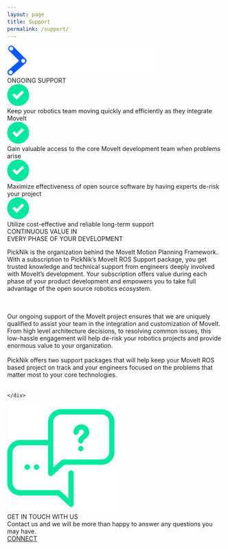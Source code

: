 ```yaml
---
layout: page
title: Support
permalink: /support/
---
```

<div class="sppHero">
    <div class="sppWrap">
        <div class="sppHeroTitle"> <img id="moveit-logo-black" src="../assets/images/moveit-logo-black-2.png"> </div>
        <div class="sppHeroSubTitle">ONGOING SUPPORT</div>
        <div class="sppLine"></div>
        <div class="sppRow">
            <div class="sppCol1"><img class="sppArrow" src="../assets/images/support-check.png"></div>
            <div class="sppCol2">
            <div class="sppText">Keep your robotics team moving quickly and efficiently as they integrate MoveIt</div>
                <div class="margspp"></div>
            </div>
        </div>
        <div class="sppRow">
            <div class="sppCol1"><img class="sppArrow" src="../assets/images/support-check.png"></div>
            <div class="sppCol2">
                <div class="sppText">Gain valuable access to the core MoveIt development team when problems arise</div>
                <div class="margspp"></div>
            </div>
        </div>
        <div class="sppRow">
            <div class="sppCol1"><img class="sppArrow" src="../assets/images/support-check.png"></div>
            <div class="sppCol2">
            <div class="sppText">Maximize effectiveness of open source software by having experts de-risk your project</div>
            </div>
        </div>
        <div class="sppRow">
            <div class="sppCol1"><img class="sppArrow" src="../assets/images/support-check.png"></div>
            <div class="sppCol2">
            <div class="sppText">Utilize cost-effective and reliable long-term support</div>
            </div>
        </div>
    </div>
</div>
<div class="sppEngage">
    <div class="sppEngageWrap">
        <div class="sppEngageTitle">CONTINUOUS VALUE IN
            <BR>EVERY PHASE OF YOUR DEVELOPMENT</div>
            <div class="line"></div>

PickNik is the organization behind the MoveIt Motion Planning Framework. With a subscription to PickNik’s MoveIt ROS Support package, you get trusted knowledge and technical support from engineers deeply involved with MoveIt’s development. Your subscription offers value during each phase of your product development and empowers you to take full advantage of the open source robotics ecosystem.

<br />
<br />
Our ongoing support of the MoveIt project ensures that we are uniquely qualified to assist your team in the integration and customization of MoveIt. From high level architecture decisions, to resolving common issues, this low-hassle engagement will help de-risk your robotics projects and provide enormous value to your organization.

<br />
<br />
PickNik offers two support packages that will help keep your MoveIt ROS based project on track and your engineers focused on the problems that matter most to your core technologies.

<br />
<br />
<!--For full details, see our <a href="">User Guide</a> -->

    </div>
</div>
<div class="ctaSupport">
    <img src="../assets/images/cta-support.png" class="ctaIcon">
    <div class="ctaText">GET IN TOUCH WITH US</div>
    <div class="ctaSubText">Contact us and we will be more than happy to answer any questions you may have.</div>
    <a href="{{site.baseurl}}/connect">
        <div class="ctaButton">CONNECT</div>
    </a>
</div>
